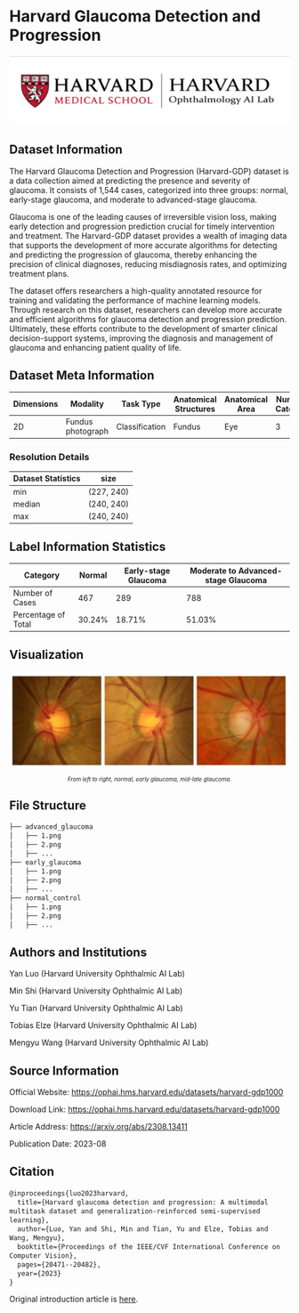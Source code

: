 # Harvard Glaucoma Detection and Progression 

<div align="center">
    <a href="https://github.com/openmedlab/"><img width="700px" height="auto" src="appendix/Harvard_Glaucoma_0.png"></a>
</div>
<p style="text-align:center;font-size:10px;"><em></em></p>

## Dataset Information

The Harvard Glaucoma Detection and Progression (Harvard-GDP) dataset is a data collection aimed at predicting the presence and severity of glaucoma. It consists of 1,544 cases, categorized into three groups: normal, early-stage glaucoma, and moderate to advanced-stage glaucoma.

Glaucoma is one of the leading causes of irreversible vision loss, making early detection and progression prediction crucial for timely intervention and treatment. The Harvard-GDP dataset provides a wealth of imaging data that supports the development of more accurate algorithms for detecting and predicting the progression of glaucoma, thereby enhancing the precision of clinical diagnoses, reducing misdiagnosis rates, and optimizing treatment plans.

The dataset offers researchers a high-quality annotated resource for training and validating the performance of machine learning models. Through research on this dataset, researchers can develop more accurate and efficient algorithms for glaucoma detection and progression prediction. Ultimately, these efforts contribute to the development of smarter clinical decision-support systems, improving the diagnosis and management of glaucoma and enhancing patient quality of life.

## Dataset Meta Information

| Dimensions | Modality          | Task Type       | Anatomical Structures | Anatomical Area | Number of Categories | Data Volume  | File Format |
|------------|-------------------|-----------------|-----------------------|-----------------|----------------------|--------------|-------------|
| 2D         | Fundus photograph | Classification  | Fundus                | Eye             | 3                    | 1544         | PNG         |


### Resolution Details

| Dataset Statistics | size       |
|--------------------|------------|
| min                | (227, 240) |
| median             | (240, 240) |
| max                | (240, 240) |

## Label Information Statistics

| Category            | Normal | Early-stage Glaucoma  | Moderate to Advanced-stage Glaucoma |
|---------------------|--------|-----------------------|-------------------------------------|
| Number of Cases     | 467    | 289                   | 788                                 |
| Percentage of Total | 30.24% | 18.71%                | 51.03%                              |

## Visualization

<div align="center">
    <a href="https://github.com/openmedlab/"><img width="700px" height="auto" src="appendix/Harvard_Glaucoma_1.webp"></a>
</div>
<p style="text-align:center;font-size:10px;"><em>From left to right, normal, early glaucoma, mid-late glaucoma.</em></p>

## File Structure

``` 
├── advanced_glaucoma
│   ├── 1.png
│   ├── 2.png
│   ├── ...
├── early_glaucoma
│   ├── 1.png
│   ├── 2.png
│   ├── ...
├── normal_control
│   ├── 1.png
│   ├── 2.png
│   ├── ...
```

## Authors and Institutions

Yan Luo (Harvard University Ophthalmic AI Lab)

Min Shi (Harvard University Ophthalmic AI Lab)

Yu Tian (Harvard University Ophthalmic AI Lab)

Tobias Elze (Harvard University Ophthalmic AI Lab)

Mengyu Wang (Harvard University Ophthalmic AI Lab)

## Source Information

Official Website: https://ophai.hms.harvard.edu/datasets/harvard-gdp1000

Download Link: https://ophai.hms.harvard.edu/datasets/harvard-gdp1000

Article Address: https://arxiv.org/abs/2308.13411

Publication Date: 2023-08

## Citation

``` 
@inproceedings{luo2023harvard,
  title={Harvard glaucoma detection and progression: A multimodal multitask dataset and generalization-reinforced semi-supervised learning},
  author={Luo, Yan and Shi, Min and Tian, Yu and Elze, Tobias and Wang, Mengyu},
  booktitle={Proceedings of the IEEE/CVF International Conference on Computer Vision},
  pages={20471--20482},
  year={2023}
}
```

Original introduction article is [here](https://zhuanlan.zhihu.com/p/710203197).